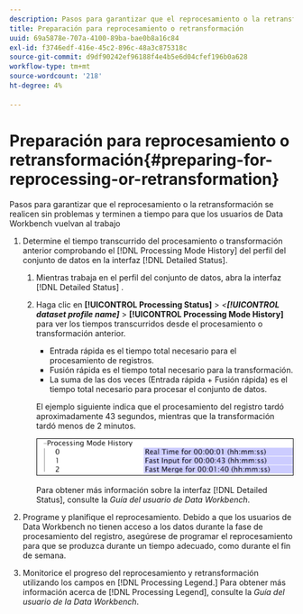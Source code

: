 ```yaml
---
description: Pasos para garantizar que el reprocesamiento o la retransformación se realicen sin problemas y terminen a tiempo para que los usuarios de Data Workbench vuelvan al trabajo
title: Preparación para reprocesamiento o retransformación
uuid: 69a5878e-707a-4100-89ba-bae0b8a16c84
exl-id: f3746edf-416e-45c2-896c-48a3c875318c
source-git-commit: d9df90242ef96188f4e4b5e6d04cfef196b0a628
workflow-type: tm+mt
source-wordcount: '218'
ht-degree: 4%

---
```


# Preparación para reprocesamiento o retransformación{#preparing-for-reprocessing-or-retransformation}

Pasos para garantizar que el reprocesamiento o la retransformación se realicen sin problemas y terminen a tiempo para que los usuarios de Data Workbench vuelvan al trabajo

1. Determine el tiempo transcurrido del procesamiento o transformación anterior comprobando el [!DNL Processing Mode History] del perfil del conjunto de datos en la interfaz [!DNL Detailed Status].

   1. Mientras trabaja en el perfil del conjunto de datos, abra la interfaz [!DNL Detailed Status] .
   1. Haga clic en **[!UICONTROL Processing Status]** > *&lt;**[!UICONTROL dataset profile name]*** > **[!UICONTROL Processing Mode History]** para ver los tiempos transcurridos desde el procesamiento o transformación anterior.

      * Entrada rápida es el tiempo total necesario para el procesamiento de registros.
      * Fusión rápida es el tiempo total necesario para la transformación.
      * La suma de las dos veces (Entrada rápida + Fusión rápida) es el tiempo total necesario para procesar el conjunto de datos.

      El ejemplo siguiente indica que el procesamiento del registro tardó aproximadamente 43 segundos, mientras que la transformación tardó menos de 2 minutos.

      ![](assets/vis_DetailedStatus_ProcessingModeHistory.png)

      Para obtener más información sobre la interfaz [!DNL Detailed Status], consulte la *Guía del usuario de Data Workbench*.


1. Programe y planifique el reprocesamiento. Debido a que los usuarios de Data Workbench no tienen acceso a los datos durante la fase de procesamiento del registro, asegúrese de programar el reprocesamiento para que se produzca durante un tiempo adecuado, como durante el fin de semana.
1. Monitorice el progreso del reprocesamiento y retransformación utilizando los campos en [!DNL Processing Legend.] Para obtener más información acerca de [!DNL Processing Legend], consulte la *Guía del usuario de la Data Workbench*.

